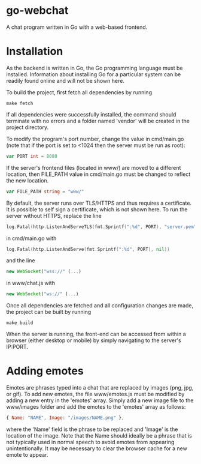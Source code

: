 # go-webchat
A chat program written in Go with a web-based frontend.

# Installation
As the backend is written in Go, the Go programming language must be installed. Information about installing Go for a particular system can be readily found online and will not be shown here.

To build the project, first fetch all dependencies by running
```
make fetch
```

If all dependencies were successfully installed, the command should terminate with no errors and a folder named 'vendor' will be created in the project directory. 

To modify the program's port number, change the value in cmd/main.go (note that if the port is set to <1024 then the server must be run as root):
```go
var PORT int = 8080
```

If the server's frontend files (located in www/) are moved to a different location, then FILE_PATH value in cmd/main.go must be changed to reflect the new location.
```go
var FILE_PATH string = "www/"
```

By default, the server runs over TLS/HTTPS and thus requires a certificate. It is possible to self sign a certificate, which is not shown here. To run the server without HTTPS, replace the line
```go
log.Fatal(http.ListenAndServeTLS(fmt.Sprintf(":%d", PORT), "server.pem", "server.key", nil))
```
in cmd/main.go with
```go
log.Fatal(http.ListenAndServe(fmt.Sprintf(":%d", PORT), nil))
```
and the line
```javascript
new WebSocket("wss://" (...)
```
in www/chat.js with
```javascript
new WebSocket("ws://" (...)
```

Once all dependencies are fetched and all configuration changes are made, the project can be built by running
```
make build
```

When the server is running, the front-end can be accessed from within a browser (either desktop or mobile) by simply navigating to the server's IP:PORT.

# Adding emotes
Emotes are phrases typed into a chat that are replaced by images (png, jpg, or gif). To add new emotes, the file www/emotes.js must be modified by adding a new entry in the 'emotes' array. Simply add a new image file to the www/images folder and add the emotes to the 'emotes' array as follows:
```javascript
{ Name: "NAME", Image: "/images/NAME.png" },
```
where the 'Name' field is the phrase to be replaced and 'Image' is the location of the image. Note that the Name should ideally be a phrase that is not typically used in normal speech to avoid emotes from appearing unintentionally. It may be necessary to clear the browser cache for a new emote to appear.
